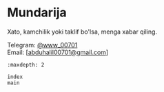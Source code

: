 # Mundarija
Xato, kamchilik yoki taklif bo'lsa, menga xabar qiling.

Telegram: <a href="https://t.me/wWw_00701" target="_blank">@www_00701</a>  
Email: [abduhalil00701@gmail.com]  

   ```{toctree}
   :maxdepth: 2

   index
   main
